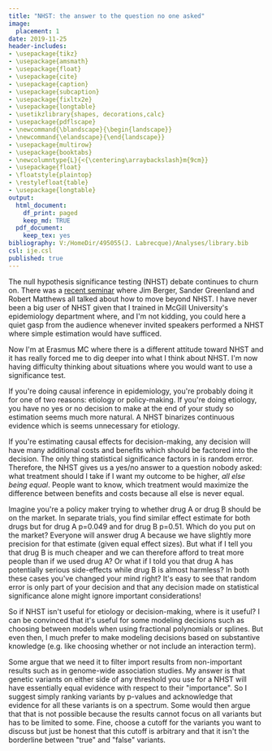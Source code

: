 ```yaml
---
title: "NHST: the answer to the question no one asked"
image:
  placement: 1
date: 2019-11-25
header-includes:
- \usepackage{tikz}
- \usepackage{amsmath}
- \usepackage{float}
- \usepackage{cite}
- \usepackage{caption}
- \usepackage{subcaption}
- \usepackage{fixltx2e}
- \usepackage{longtable}
- \usetikzlibrary{shapes, decorations,calc}
- \usepackage{pdflscape}
- \newcommand{\blandscape}{\begin{landscape}}
- \newcommand{\elandscape}{\end{landscape}}
- \usepackage{multirow}
- \usepackage{booktabs}
- \newcolumntype{L}{<{\centering\arraybackslash}m{9cm}}
- \usepackage{float}
- \floatstyle{plaintop}
- \restylefloat{table}
- \usepackage{longtable}
output:
  html_document:
    df_print: paged
    keep_md: TRUE
  pdf_document:
    keep_tex: yes
bibliography: V:/HomeDir/495055(J. Labrecque)/Analyses/library.bib
csl: ije.csl
published: true
---
```


The null hypothesis significance testing (NHST) debate continues to churn on. There was a [recent seminar](https://www.niss.org/news/digging-deeper-radical-reasoned-p-value-alternatives-offered-experts-niss-webinar) where Jim Berger, Sander Greenland and Robert Matthews all talked about how to move beyond NHST. I have never been a big user of NHST given that I trained in McGill University's epidemiology department where, and I'm not kidding, you could here a quiet gasp from the audience whenever invited speakers performed a NHST where simple estimation would have sufficed.

Now I'm at Erasmus MC where there is a different attitude toward NHST and it has really forced me to dig deeper into what I think about NHST. I'm now having difficulty thinking about situations where you would want to use a significance test.

If you're doing causal inference in epidemiology, you're probably doing it for one of two reasons: etiology or policy-making. If you're doing etiology, you have no yes or no decision to make at the end of your study so estimation seems much more natural. A NHST binarizes continuous evidence which is seems unnecessary for etiology.

If you're estimating causal effects for decision-making, any decision will have many additional costs and benefits which should be factored into the decision. The only thing statistical significance factors in is random error. Therefore, the NHST gives us a yes/no answer to a question nobody asked: what treatment should I take if I want my outcome to be higher, _all else being equal_. People want to know, which treatment would maximize the difference between benefits and costs because all else is never equal.

Imagine you're a policy maker trying to whether drug A or drug B should be on the market. In separate trials, you find similar effect estimate for both drugs but for drug A p=0.049 and for drug B p=0.51. Which do you put on the market? Everyone will answer drug A because we have slightly more precision for that estimate (given equal effect sizes). But what if I tell you that drug B is much cheaper and we can therefore afford to treat more people than if we used drug A? Or what if I told you that drug A has potentially serious side-effects while drug B is almost harmless? In both these cases you've changed your mind right? It's easy to see that random error is only part of your decision and that any decision made on statistical significance alone might ignore important considerations!

So if NHST isn't useful for etiology or decision-making, where is it useful? I can be convinced that it's useful for some modeling decisions such as choosing between models when using fractional polynomials or splines. But even then, I much prefer to make modeling decisions based on substantive knowledge (e.g. like choosing whether or not include an interaction term). 

Some argue that we need it to filter import results from non-important results such as in genome-wide association studies. My answer is that genetic variants on either side of any threshold you use for a NHST will have essentially equal evidence with respect to their "importance". So I suggest simply ranking variants by p-values and acknowledge that evidence for all these variants is on a spectrum. Some would then argue that that is not possible because the results cannot focus on all variants but has to be limited to some. Fine, choose a cutoff for the variants you want to discuss but just be honest that this cutoff is arbitrary and that it isn't the borderline between "true" and "false" variants.




